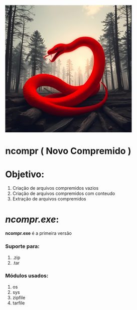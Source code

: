 <img src="img.png" alt='imagem de capa' style="width:80%; height: 80%;">

# ncompr ( Novo Compremido )

# Objetivo:
1. Criação de arquivos compremidos vazios
2. Criação de arquivos compremidos com conteudo
3. Extração de arquivos compremidos

# *ncompr.exe*:
**ncompr.exe** é a primeira versão
### Suporte para:
1. .zip
2. .tar

### Módulos usados:
1. os
2. sys
3. zipfile
4. tarfile
